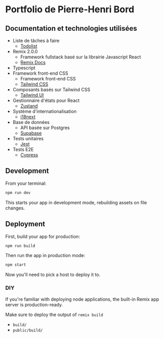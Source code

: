 # Portfolio de Pierre-Henri Bord

## Documentation et technologies utilisées

- Liste de tâches à faire
  - [Todolist](./TODOLIST.md)
- Remix 2.0.0
  - Framework fullstack basé sur la librairie Javascript React
  - [Remix Docs](https://remix.run/docs)
- Typescript
- Framework front-end CSS
  - Framework front-end CSS
  - [Tailwind CSS](https://tailwindcss.com/)
- Composants basés sur Tailwind CSS
  - [Tailwind UI](https://tailwindui.com/)
- Gestionnaire d'états pour React
  - [Zustand](https://github.com/pmndrs/zustand)
- Système d'internationalisation
  - [i18next](https://react.i18next.com/)
- Base de données
  - API basée sur Postgres
  - [Supabase](https://supabase.com/)
- Tests unitaires
  - [Jest](https://jestjs.io/)
- Tests E2E
  - [Cypress](https://www.cypress.io/)

## Development

From your terminal:

```sh
npm run dev
```

This starts your app in development mode, rebuilding assets on file changes.

## Deployment

First, build your app for production:

```sh
npm run build
```

Then run the app in production mode:

```sh
npm start
```

Now you'll need to pick a host to deploy it to.

### DIY

If you're familiar with deploying node applications, the built-in Remix app server is production-ready.

Make sure to deploy the output of `remix build`

- `build/`
- `public/build/`
